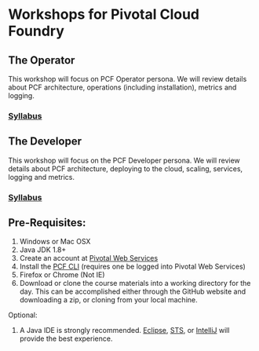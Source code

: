 # Workshops for Pivotal Cloud Foundry

## The Operator
This workshop will focus on PCF Operator persona. We will review details about PCF architecture, operations (including installation), metrics and logging.
### **[Syllabus](./PCF-Workshop-Operator/README.adoc)**
## The Developer
This workshop will focus on the PCF Developer persona. We will review details about PCF architecture, deploying to the cloud, scaling, services, logging and metrics.
### **[Syllabus](./PCF-Workshop-Developer/README.adoc)**

## Pre-Requisites:

1. Windows or Mac OSX 
2. Java JDK 1.8+
6. Create an account at [Pivotal Web Services](http://run.pivotal.io/)
3. Install the [PCF CLI](http://run.pivotal.io/tools) (requires one be logged into Pivotal Web Services)
4. Firefox or Chrome (Not IE)
5. Download or clone the course materials into a working directory for the day.  This can be accomplished either through the GitHub website and downloading a zip, or cloning from your local machine.

Optional:
 
1.  A Java IDE is strongly recommended.  [Eclipse](https://eclipse.org/downloads/), [STS](https://spring.io/tools/sts/all), or [IntelliJ](https://www.jetbrains.com/idea/download/) will provide the best experience.

